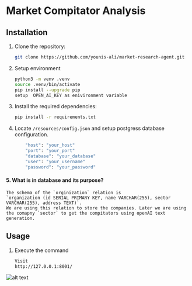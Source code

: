 # Market Compitator Analysis 

## Installation

1. Clone the repository:

   ```bash
   git clone https://github.com/younis-ali/market-research-agent.git

2. Setup environment
    ```bash
    python3 -m venv .venv
    source .venv/bin/activate
    pip install --upgrade pip
    setup  OPEN_AI_KEY as enivironment variable

3. Install the required dependencies:
    ```bash
    pip install -r requirements.txt

4. Locate `/resources/config.json` and setup postgress database configuration.
    ```bash
        "host": "your_host"
        "port": "your_port"
        "database": "your_database"
        "user": "your_username"
        "password": "your_password"

#### 5. What is in database and its purpose?
    The schema of the `orginization` relation is 
    `organization (id SERIAL PRIMARY KEY, name VARCHAR(255), sector VARCHAR(255), address TEXT)`.
    We are using this relation to store the companies. Later we are using the comapny `sector` to get the compitators using openAI text generation.

## Usage
1. Execute the command
    ```bash uvicorn main:app --port 8001
    Visit
    http://127.0.0.1:8001/
    ```


![alt text](<Screenshot from 2024-02-20 16-28-06.png>)